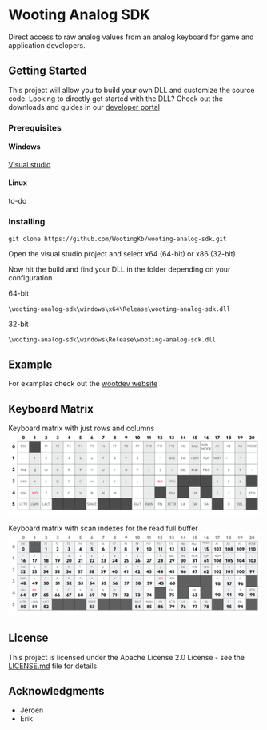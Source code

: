 # Wooting Analog SDK
Direct access to raw analog values from an analog keyboard for game and application developers.

## Getting Started

This project will allow you to build your own DLL and customize the source code. Looking to directly get started with the DLL? Check out the downloads and guides in our [developer portal](https://dev.wooting.nl)

### Prerequisites

#### Windows
[Visual studio](https://visualstudio.microsoft.com/)
#### Linux
to-do

### Installing


```
git clone https://github.com/WootingKb/wooting-analog-sdk.git 
```
Open the visual studio project and select x64 (64-bit) or x86 (32-bit)

Now hit the build and find your DLL in the folder depending on your configuration

64-bit
```
\wooting-analog-sdk\windows\x64\Release\wooting-analog-sdk.dll
```
32-bit
```
\wooting-analog-sdk\windows\Release\wooting-analog-sdk.dll
```

## Example

For examples check out the [wootdev website](https://dev.wooting.nl)

## Keyboard Matrix
Keyboard matrix with just rows and columns
![Keyboard Matrix Row Columns](resources/keyboard-matrix-rows-columns.png)

Keyboard matrix with scan indexes for the read full buffer
![Keyboard Matrix Scan Index](resources/keyboard-matrix-scan-index.png)

## License

This project is licensed under the Apache License 2.0 License - see the [LICENSE.md](LICENSE.md) file for details

## Acknowledgments

* Jeroen
* Erik

